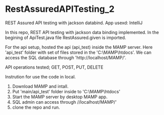 # RestAssuredAPITesting_2
REST Assured API  testing with jackson databind.
App usexd: IntelliJ

In this repo, REST API testing with jackson data binding implemented.
In the begining of ApiTest.java file RestAssured.given is imported.

For the api setup, hosted the api (api_test) inside the MAMP server.
Here 'api_test' folder with set of files stored in the 'C:\MAMP\htdocs'.
We can access the SQL database through 'http://localhost/MAMP/'.

API operations tested;
GET, POST, PUT, DELETE

Instrution for use the code in local.
1. Download MAMP and intall.
2. Put 'main/api_test' folder inside to 'C:\MAMP\htdocs'
3. Start the MAMP server by desktop MAMP app.
4. SQL admin can access through //localhost/MAMP/'
5. clone the repo and run.

